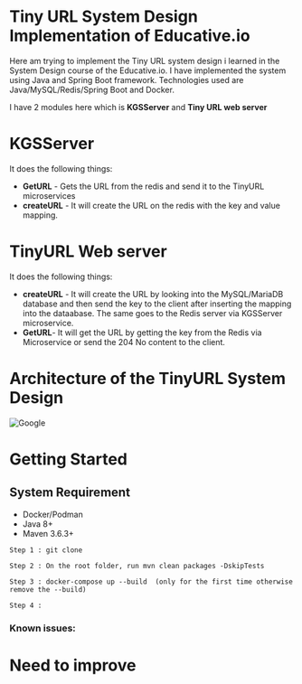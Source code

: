 
# Tiny URL System Design Implementation of Educative.io

Here am trying to implement the Tiny URL system design i learned in the System Design course of the Educative.io. I have implemented the system using Java and Spring Boot framework. Technologies used are Java/MySQL/Redis/Spring Boot and Docker.

I have 2 modules here which is **KGSServer** and **Tiny URL web server** 

# KGSServer
It does the following things:

- **GetURL** - Gets the URL from the redis and send it to the TinyURL microservices
- **createURL** - It will create the URL on the redis with the key and value mapping.

# TinyURL Web server
It does the following things:

- **createURL** - It will create the URL by looking into the MySQL/MariaDB database and then send the key to the client after inserting the mapping into the dataabase. The same goes to the Redis server via KGSServer microservice.
- **GetURL**- It will get the URL by getting the key from the Redis via Microservice or send the 204 No content to the client.

# Architecture of the TinyURL System Design
![Google](https://www.google.com/logos/doodles/2021/india-republic-day-2021-6753651837108846-l.png)
# Getting Started
## System Requirement

- Docker/Podman
- Java 8+
- Maven 3.6.3+

```
Step 1 : git clone 
```
```
Step 2 : On the root folder, run mvn clean packages -DskipTests
```
```
Step 3 : docker-compose up --build  (only for the first time otherwise remove the --build)
```
```
Step 4 : 
```

### Known issues:

# Need to improve
